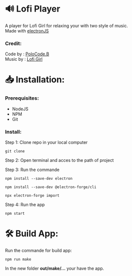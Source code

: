 # 🔊 Lofi Player

A player for Lofi Girl for relaxing your with two style of music.\
Made with [electronJS](https://www.electronjs.org)

### Credit:
Code by : [PoloCode.B](https://github.com/PoloCodeB)\
Music by : [Lofi Girl](https://www.youtube.com/@LofiGirl)

# 📥 Installation:

### Prerequisites:
- NodeJS
- NPM
- Git

### Install:
Step 1: Clone repo in your local computer
```
git clone 
```

Step 2: Open terminal and acces to the path of project

Step 3: Run the commande
```
npm install --save-dev electron
```
```
npm install --save-dev @electron-forge/cli
```
```
npx electron-forge import
```

Step 4: Run the app
```
npm start
```

# 🛠️ Build App:
Run the commande for build app:
```
npm run make
```
In the new folder **out/make/...** your have the app.

